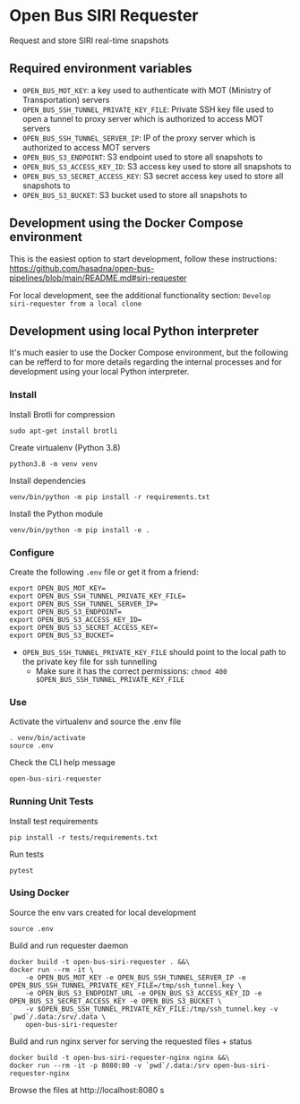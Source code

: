# Open Bus SIRI Requester

Request and store SIRI real-time snapshots

## Required environment variables

* `OPEN_BUS_MOT_KEY`: a key used to authenticate with MOT (Ministry of Transportation) servers
* `OPEN_BUS_SSH_TUNNEL_PRIVATE_KEY_FILE`: Private SSH key file used to open a tunnel to proxy server which is authorized to access MOT servers
* `OPEN_BUS_SSH_TUNNEL_SERVER_IP`: IP of the proxy server which is authorized to access MOT servers
* `OPEN_BUS_S3_ENDPOINT`: S3 endpoint used to store all snapshots to
* `OPEN_BUS_S3_ACCESS_KEY_ID`: S3 access key used to store all snapshots to
* `OPEN_BUS_S3_SECRET_ACCESS_KEY`: S3 secret access key used to store all snapshots to
* `OPEN_BUS_S3_BUCKET`: S3 bucket used to store all snapshots to

## Development using the Docker Compose environment

This is the easiest option to start development, follow these instructions: https://github.com/hasadna/open-bus-pipelines/blob/main/README.md#siri-requester

For local development, see the additional functionality section: `Develop siri-requester from a local clone`

## Development using local Python interpreter

It's much easier to use the Docker Compose environment, but the following can be
refferd to for more details regarding the internal processes and for development
using your local Python interpreter. 

### Install

Install Brotli for compression

```
sudo apt-get install brotli
```

Create virtualenv (Python 3.8)

```
python3.8 -m venv venv
```

Install dependencies

```
venv/bin/python -m pip install -r requirements.txt
```

Install the Python module

```
venv/bin/python -m pip install -e .
```


### Configure

Create the following `.env` file or get it from a friend:

```
export OPEN_BUS_MOT_KEY=
export OPEN_BUS_SSH_TUNNEL_PRIVATE_KEY_FILE=
export OPEN_BUS_SSH_TUNNEL_SERVER_IP=
export OPEN_BUS_S3_ENDPOINT=
export OPEN_BUS_S3_ACCESS_KEY_ID=
export OPEN_BUS_S3_SECRET_ACCESS_KEY=
export OPEN_BUS_S3_BUCKET=
```

* `OPEN_BUS_SSH_TUNNEL_PRIVATE_KEY_FILE` should point to the local path to the private key file for ssh tunnelling
  * Make sure it has the correct permissions: `chmod 400 $OPEN_BUS_SSH_TUNNEL_PRIVATE_KEY_FILE`


### Use

Activate the virtualenv and source the .env file

```
. venv/bin/activate
source .env
```

Check the CLI help message

```
open-bus-siri-requester
```


### Running Unit Tests

Install test requirements

```
pip install -r tests/requirements.txt
```

Run tests

```
pytest
```


### Using Docker

Source the env vars created for local development

```
source .env
```

Build and run requester daemon

```
docker build -t open-bus-siri-requester . &&\
docker run --rm -it \
    -e OPEN_BUS_MOT_KEY -e OPEN_BUS_SSH_TUNNEL_SERVER_IP -e OPEN_BUS_SSH_TUNNEL_PRIVATE_KEY_FILE=/tmp/ssh_tunnel.key \
    -e OPEN_BUS_S3_ENDPOINT_URL -e OPEN_BUS_S3_ACCESS_KEY_ID -e OPEN_BUS_S3_SECRET_ACCESS_KEY -e OPEN_BUS_S3_BUCKET \
    -v $OPEN_BUS_SSH_TUNNEL_PRIVATE_KEY_FILE:/tmp/ssh_tunnel.key -v `pwd`/.data:/srv/.data \
    open-bus-siri-requester
```

Build and run nginx server for serving the requested files + status

```
docker build -t open-bus-siri-requester-nginx nginx &&\
docker run --rm -it -p 8080:80 -v `pwd`/.data:/srv open-bus-siri-requester-nginx
```

Browse the files at http://localhost:8080
s